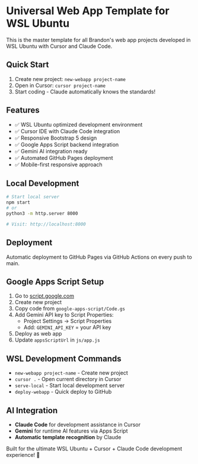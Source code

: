# Universal Web App Template for WSL Ubuntu

This is the master template for all Brandon's web app projects developed in WSL Ubuntu with Cursor and Claude Code.

## Quick Start

1. Create new project: `new-webapp project-name`
2. Open in Cursor: `cursor project-name`
3. Start coding - Claude automatically knows the standards!

## Features

- ✅ WSL Ubuntu optimized development environment
- ✅ Cursor IDE with Claude Code integration
- ✅ Responsive Bootstrap 5 design
- ✅ Google Apps Script backend integration
- ✅ Gemini AI integration ready
- ✅ Automated GitHub Pages deployment
- ✅ Mobile-first responsive approach

## Local Development

```bash
# Start local server
npm start
# or
python3 -m http.server 8000

# Visit: http://localhost:8000
```

## Deployment

Automatic deployment to GitHub Pages via GitHub Actions on every push to main.

## Google Apps Script Setup

1. Go to [script.google.com](https://script.google.com)
2. Create new project
3. Copy code from `google-apps-script/Code.gs`
4. Add Gemini API key to Script Properties:
   - Project Settings → Script Properties
   - Add: `GEMINI_API_KEY` = your API key
5. Deploy as web app
6. Update `appsScriptUrl` in `js/app.js`

## WSL Development Commands

- `new-webapp project-name` - Create new project
- `cursor .` - Open current directory in Cursor
- `serve-local` - Start local development server
- `deploy-webapp` - Quick deploy to GitHub

## AI Integration

- **Claude Code** for development assistance in Cursor
- **Gemini** for runtime AI features via Apps Script
- **Automatic template recognition** by Claude

Built for the ultimate WSL Ubuntu + Cursor + Claude Code development experience! 🚀
